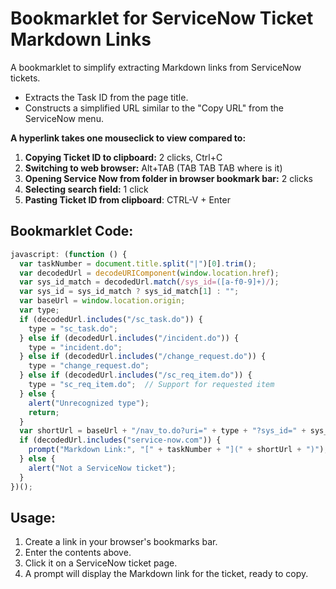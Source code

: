 # Bookmarklet for ServiceNow Ticket Markdown Links

A bookmarklet to simplify extracting Markdown links from ServiceNow tickets.

- Extracts the Task ID from the page title.
- Constructs a simplified URL similar to the "Copy URL" from the ServiceNow menu.

**A hyperlink takes one mouseclick to view compared to:**

1. **Copying Ticket ID to clipboard:** 2 clicks, Ctrl+C
2. **Switching to web browser:** Alt+TAB (TAB TAB TAB where is it)
3. **Opening Service Now from folder in browser bookmark bar:** 2 clicks
4. **Selecting search field:** 1 click
5. **Pasting Ticket ID from clipboard**: CTRL-V + Enter
## Bookmarklet Code:

```javascript
javascript: (function () {
  var taskNumber = document.title.split("|")[0].trim();
  var decodedUrl = decodeURIComponent(window.location.href);
  var sys_id_match = decodedUrl.match(/sys_id=([a-f0-9]+)/);
  var sys_id = sys_id_match ? sys_id_match[1] : "";
  var baseUrl = window.location.origin;
  var type;
  if (decodedUrl.includes("/sc_task.do")) {
    type = "sc_task.do";
  } else if (decodedUrl.includes("/incident.do")) {
    type = "incident.do";
  } else if (decodedUrl.includes("/change_request.do")) {
    type = "change_request.do";
  } else if (decodedUrl.includes("/sc_req_item.do")) {
    type = "sc_req_item.do";  // Support for requested item
  } else {
    alert("Unrecognized type");
    return;
  }
  var shortUrl = baseUrl + "/nav_to.do?uri=" + type + "?sys_id=" + sys_id;
  if (decodedUrl.includes("service-now.com")) {
    prompt("Markdown Link:", "[" + taskNumber + "](" + shortUrl + ")");
  } else {
    alert("Not a ServiceNow ticket");
  }
})();
```

## Usage:

1. Create a link in your browser's bookmarks bar.
2. Enter the contents above.
3. Click it on a ServiceNow ticket page.
4. A prompt will display the Markdown link for the ticket, ready to copy.

